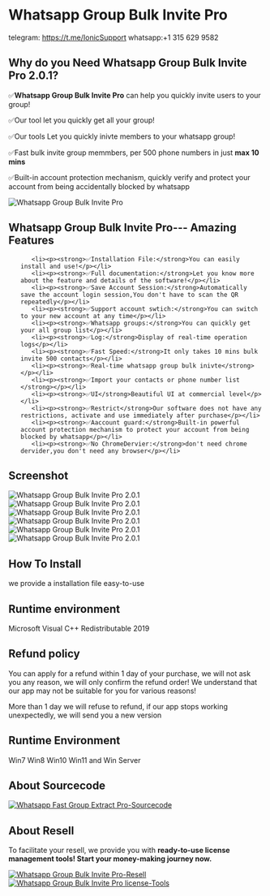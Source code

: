 # Whatsapp Group Bulk Invite Pro

telegram: https://t.me/IonicSupport
whatsapp:+1 315 629 9582

<h2><strong>Why do you Need Whatsapp Group Bulk Invite Pro 2.0.1?</strong></h2>
<p>✅<strong>Whatsapp Group Bulk Invite Pro</strong> can help you quickly invite users to your group!</p>
<p>✅Our tool let you quickly get all your group!</p>
<p>✅Our tools Let you quickly inivte members to your whatsapp group!</p>
<p>✅Fast bulk invite group memmbers, per 500 phone numbers in just <strong>max 10 mins</strong></p>
<p>✅Built-in account protection mechanism, quickly verify and protect your account from being accidentally blocked by whatsapp</p>


<img src="https://i.ibb.co/mz3g5hY/des.png" alt="Whatsapp Group Bulk Invite Pro" border="0"/>

 

<h2><strong>Whatsapp Group Bulk Invite Pro--- Amazing Features</strong></h2>
<ul>

       <li><p><strong>✅Installation File:</strong>You can easily install and use!</p></li>
	   <li><p><strong>✅Full documentation:</strong>Let you know more about the feature and details of the software!</p></li>
	   <li><p><strong>✅Save Account Session:</strong>Automatically save the account login session,You don't have to scan the QR repeatedly</p></li>
	   <li><p><strong>✅Support account swtich:</strong>You can switch to your new account at any time</p></li>
	   <li><p><strong>✅Whatsapp groups:</strong>You can quickly get your all group list</p></li>
	   <li><p><strong>✅Log:</strong>Display of real-time operation logs</p></li>
	   <li><p><strong>✅Fast Speed:</strong>It only takes 10 mins bulk invite 500 contacts</p></li>
       <li><p><strong>✅Real-time whatsapp group bulk inivte</strong></p></li>
	   <li><p><strong>✅Import your contacts or phone number list </strong></p></li>
	   <li><p><strong>✅UI</strong>Beautiful UI at commercial level</p></li>
	   <li><p><strong>✅Restrict</strong>Our software does not have any restrictions, activate and use immediately after purchase</p></li>
	   <li><p><strong>✅Aaccount guard:</strong>Built-in powerful account protection mechanism to protect your account from being blocked by whatsapp</p></li>
	   <li><p><strong>✅No ChromeDervier:</strong>don't need chrome dervider,you don't need any browser</p></li>
</ul>

<h2><strong>Screenshot</strong></h2>
<img src="https://i.ibb.co/NVh0B3k/01.png" alt="Whatsapp Group Bulk Invite Pro 2.0.1" border="0">
<img src="https://i.ibb.co/h9hCtdS/02.png" alt="Whatsapp Group Bulk Invite Pro 2.0.1" border="0">
<img src="https://i.ibb.co/Q9bSmmW/03.png" alt="Whatsapp Group Bulk Invite Pro 2.0.1" border="0">
<img src="https://i.ibb.co/zbQVytz/04.png" alt="Whatsapp Group Bulk Invite Pro 2.0.1" border="0">
<img src="https://i.ibb.co/K975qjr/05.png" alt="Whatsapp Group Bulk Invite Pro 2.0.1" border="0">
<img src="https://i.ibb.co/cvjDgyg/06.png" alt="Whatsapp Group Bulk Invite Pro 2.0.1" border="0">


<h2><strong> How To Install</strong></h2>
<p>we provide a installation file  easy-to-use</p>

<h2><strong>Runtime environment</strong></h2>
<p>Microsoft Visual C++ Redistributable 2019</p>


 <h2><strong>Refund policy</strong></h2>
<p>You can apply for a refund within 1 day of your purchase, we will not ask you any reason, we will only confirm the refund order! 
We understand that our app may not be suitable for you for various reasons!<p>

<p>More than 1 day we will refuse to refund, if our app stops working unexpectedly, we will send you a new version</p>
<h2><strong>Runtime Environment</strong></h2>
<p>Win7 Win8 Win10 Win11 and Win Server<p>
 
  <h2><strong>About Sourcecode</strong></h2>
 <a href="https://t.me/IonicSupport" rel="nofollow">
      <img src="https://i.ibb.co/G986kks/sourcecode.png" alt="Whatsapp Fast Group Extract Pro-Sourcecode" border="0"/>
 </a>


<h2><strong>About Resell</strong></h2>
<p>To facilitate your resell, we provide you with <strong>ready-to-use license management tools! 
 Start your money-making journey now.</strong></p>
 <a href="https://t.me/IonicSupport" rel="nofollow">
      <img src="https://i.ibb.co/0G3WGzH/resell.png" alt="Whatsapp Group Bulk Invite Pro-Resell" border="0"/>
 </a>
  <a href="https://t.me/IonicSupport" rel="nofollow">
    <img src="https://i.ibb.co/FzhZN8L/license-Tools.png" alt="Whatsapp Group Bulk Invite Pro license-Tools" border="0">
  </a>
 
 
 


 
 

 
 
 

